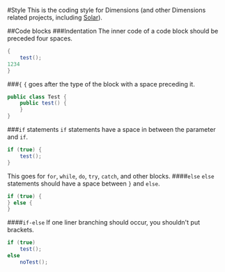 #Style
This is the coding style for Dimensions (and other Dimensions related projects, including [Solar](https://github.com/dimenisons/Solar)).

##Code blocks
###Indentation
The inner code of a code block should be preceded four spaces.
```java
{
    test();
1234
}
```
###`{`
`{` goes after the type of the block with a space preceding it.
```java
public class Test {
    public test() {
    }
}
```
###`if` statements
`if` statements have a space in between the parameter and `if`.
```java
if (true) { 
    test();
}
```
This goes for `for`, `while`, `do`, `try`, `catch`, and other blocks.
####`else`
`else` statements should have a space between `}` and `else`.
```java
if (true) {
} else {
}
```
####`if-else`
If one liner branching should occur, you shouldn't put brackets.
```java
if (true)
    test();
else
    noTest();
```
